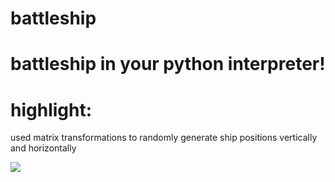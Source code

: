 battleship
========

# battleship in your python interpreter!

# highlight:
used matrix transformations to randomly generate ship positions vertically and horizontally

<img src="http://cl.ly/image/0X3x421G2i0i/battle.png" />